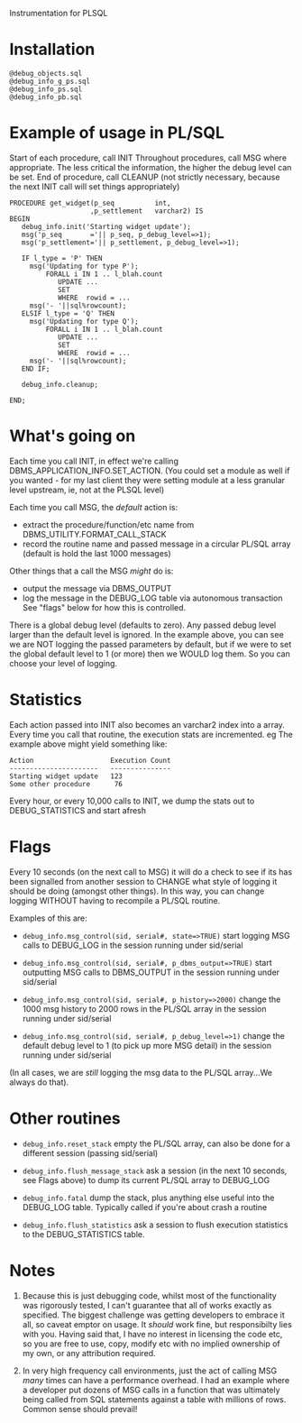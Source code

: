 Instrumentation for PLSQL


Installation
============
    @debug_objects.sql
    @debug_info_g_ps.sql
    @debug_info_ps.sql
    @debug_info_pb.sql


Example of usage in PL/SQL
==========================

Start of each procedure, call INIT
Throughout procedures, call MSG where appropriate. The less critical the information, the higher the debug level can be set.
End of procedure, call CLEANUP (not strictly necessary, because the next INIT call will set things appropriately)

    PROCEDURE get_widget(p_seq          int,
                        ,p_settlement   varchar2) IS
    BEGIN
       debug_info.init('Starting widget update');
       msg('p_seq       ='|| p_seq, p_debug_level=>1);
       msg('p_settlement='|| p_settlement, p_debug_level=>1);

       IF l_type = 'P' THEN
         msg('Updating for type P');
             FORALL i IN 1 .. l_blah.count
                UPDATE ...
                SET    
                WHERE  rowid = ...
         msg('- '||sql%rowcount);
       ELSIF l_type = 'Q' THEN
         msg('Updating for type Q');
             FORALL i IN 1 .. l_blah.count
                UPDATE ...
                SET    
                WHERE  rowid = ...
         msg('- '||sql%rowcount);
       END IF;

       debug_info.cleanup;

    END;


What's going on
================
Each time you call INIT, in effect we're calling DBMS_APPLICATION_INFO.SET_ACTION. 
(You could set a module as well if you wanted - for my last client they were setting module at a less granular level upstream, ie, not at the PLSQL level)

Each time you call MSG, the *default* action is:
- extract the procedure/function/etc name from DBMS_UTILITY.FORMAT_CALL_STACK
- record the routine name and passed message in a circular PL/SQL array (default is hold the last 1000 messages)

Other things that a call the MSG *might* do is:
- output the message via DBMS_OUTPUT
- log the message in the DEBUG_LOG table via autonomous transaction
See "flags" below for how this is controlled.

There is a global debug level (defaults to zero). Any passed debug level larger than the default level is ignored. In the example above, you can see we are NOT logging the passed parameters by default, but if we were to set the global default level to 1 (or more) then we WOULD log them. So you can choose your level of logging.


Statistics
==========
Each action passed into INIT also becomes an varchar2 index into a array. Every time you call that routine, the execution stats are incremented.  eg The example above might yield something like:

    Action                   Execution Count
    ----------------------   ---------------
    Starting widget update   123
    Some other procedure      76

Every hour, or every 10,000 calls to INIT, we dump the stats out to DEBUG_STATISTICS and start afresh


Flags
=====
Every 10 seconds (on the next call to MSG) it will do a check to see if its has been signalled from another session to CHANGE what style of logging it should be doing (amongst other things). In this way, you can change logging WITHOUT having to recompile a PL/SQL routine.

Examples of this are:

- ``debug_info.msg_control(sid, serial#, state=>TRUE)``
start logging MSG calls to DEBUG_LOG in the session running under sid/serial

- ``debug_info.msg_control(sid, serial#, p_dbms_output=>TRUE)``
start outputting MSG calls to DBMS_OUTPUT in the session running under sid/serial

- ``debug_info.msg_control(sid, serial#, p_history=>2000)``
change the 1000 msg history to 2000 rows in the PL/SQL array in the session running under sid/serial

- ``debug_info.msg_control(sid, serial#, p_debug_level=>1)``
change the default debug level to 1 (to pick up more MSG detail) in the session running under sid/serial

(In all cases, we are *still* logging the msg data to the PL/SQL array...We always do that).


Other routines
==============
- ``debug_info.reset_stack``
empty the PL/SQL array, can also be done for a different session (passing sid/serial)

- ``debug_info.flush_message_stack``
ask a session (in the next 10 seconds, see Flags above) to dump its current PL/SQL array to DEBUG_LOG

- ``debug_info.fatal``
dump the stack, plus anything else useful into the DEBUG_LOG table. Typically called if you're about crash a routine

- ``debug_info.flush_statistics``
ask a session to flush execution statistics to the DEBUG_STATISTICS table.


Notes
=======
1) Because this is just debugging code, whilst most of the functionality was rigorously tested, I can't guarantee that all of works exactly as specified. The biggest challenge was getting developers to embrace it all, so caveat emptor on usage. It *should* work fine, but responsibilty lies with you.  Having said that, I have no interest in licensing the code etc, so you are free to use, copy, modify etc with no implied ownership of my own, or any attribution required.

2) In very high frequency call environments, just the act of calling MSG *many* times can have a performance overhead. I had an example where a developer put dozens of MSG calls in a function that was ultimately being called from SQL statements against a table with millions of rows. Common sense should prevail!

